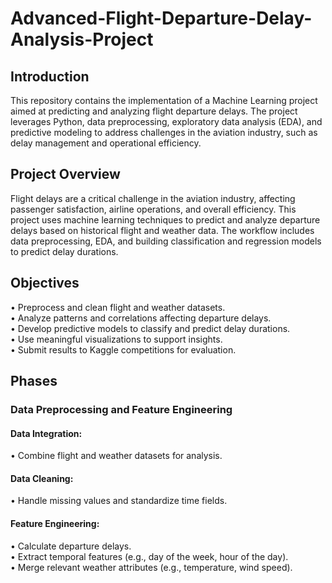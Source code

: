 # Advanced-Flight-Departure-Delay-Analysis-Project

## Introduction
This repository contains the implementation of a Machine Learning project aimed at predicting and analyzing flight departure delays. The project leverages Python, data preprocessing, exploratory data analysis (EDA), and predictive modeling to address challenges in the aviation industry, such as delay management and operational efficiency.

## Project Overview
Flight delays are a critical challenge in the aviation industry, affecting passenger satisfaction, airline operations, and overall efficiency. This project uses machine learning techniques to predict and analyze departure delays based on historical flight and weather data. The workflow includes data preprocessing, EDA, and building classification and regression models to predict delay durations.

## Objectives
• Preprocess and clean flight and weather datasets.<br>
• Analyze patterns and correlations affecting departure delays.<br>
• Develop predictive models to classify and predict delay durations.<br>
• Use meaningful visualizations to support insights.<br>
• Submit results to Kaggle competitions for evaluation.<br>

## Phases
### Data Preprocessing and Feature Engineering
#### Data Integration:
• Combine flight and weather datasets for analysis.<br>

#### Data Cleaning:
• Handle missing values and standardize time fields.<br>

#### Feature Engineering:
• Calculate departure delays.<br>
• Extract temporal features (e.g., day of the week, hour of the day).<br>
• Merge relevant weather attributes (e.g., temperature, wind speed).<br>

